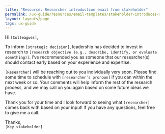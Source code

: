 ```yaml
---
title: "Resource: Researcher introduction email from stakeholder"
permalink: /ux-guide/resources/email-templates/stakeholder-introduces-researcher/
layout: layouts/page
tags: ux-guide
---
```


Hi `[Colleagues]`,  

To inform `[strategic decision]`, leadership has decided to invest in research to `[research objective (e.g., describe, identify, or evaluate something)]`. I've recommended you as someone that our researcher(s) should contact early based on your experience and expertise.  

`[Researcher]` will be reaching out to you individually very soon. Please find some time to schedule with `[researcher’s pronoun]` if you can within the next week or so. Your comments will help inform the rest of the research process, and we may call on you again based on some future ideas we have.  

Thank you for your time and I look forward to seeing what `[researcher]` comes back with based on your input! If you have any questions, feel free to give me a call.  

Thanks,  
`[Key stakeholder]`
